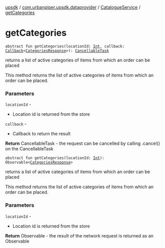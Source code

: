 [upsdk](../../index.md) / [com.urbanpiper.upsdk.dataprovider](../index.md) / [CatalogueService](index.md) / [getCategories](./get-categories.md)

# getCategories

`abstract fun getCategories(locationId: `[`Int`](https://kotlinlang.org/api/latest/jvm/stdlib/kotlin/-int/index.html)`, callback: `[`Callback`](../-callback/index.md)`<`[`CategoriesResponse`](../../com.urbanpiper.upsdk.model.networkresponse/-categories-response/index.md)`>): `[`CancellableTask`](../-cancellable-task/index.md)

returns a list of active categories of items from which an order can be placed

This method returns the list of active categories of items from which an order can be placed.

### Parameters

`locationId` -
* Location id is returned from the store

`callback` -
* Callback to return the result

**Return**
CancellableTask - the request can be cancelled by calling .cancel() on the CancellableTask

`abstract fun getCategories(locationId: `[`Int`](https://kotlinlang.org/api/latest/jvm/stdlib/kotlin/-int/index.html)`): Observable<`[`CategoriesResponse`](../../com.urbanpiper.upsdk.model.networkresponse/-categories-response/index.md)`>`

returns a list of active categories of items from which an order can be placed

This method returns the list of active categories of items from which an order can be placed.

### Parameters

`locationId` -
* Location id is returned from the store

**Return**
Observable - the result of the network request is returned as an Observable

